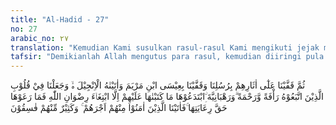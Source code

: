 ```yaml
---
title: "Al-Hadid - 27"
no: 27
arabic_no: ٢٧
translation: "Kemudian Kami susulkan rasul-rasul Kami mengikuti jejak mereka dan Kami susulkan (pula) Isa putra Maryam; Dan Kami berikan Injil kepadanya dan Kami jadikan rasa santun dan kasih sayang dalam hati orang-orang yang mengikutinya. Mereka mengada-adakan rahbaniyyah, padahal Kami tidak mewajibkannya kepada mereka (yang Kami wajibkan hanyalah) mencari keridaan Allah, tetapi tidak mereka pelihara dengan semestinya. Maka kepada orang-orang yang beriman di antara mereka Kami berikan pahalanya, dan banyak di antara mereka yang fasik."
tafsir: "Demikianlah Allah mengutus para rasul, kemudian diiringi pula oleh rasul-rasul yang sesudahnya, untuk menyampaikan agamaNya kepada manusia, sehingga tidak ada alasan bagi manusia di akhirat untuk mengatakan, mengapa mereka diazab padahal kepada mereka tidak diutus seorang rasul pun. Dalam ayat ini Allah mengkhususkan keterangan tentang Isa karena banyak pengikut-pengikutnya yang fasik, yaitu mengubahubah, menambah dan mengurangi ajaran-ajaran yang disampaikan Isa. Diterangkan bahwa Isa adalah putra Maryam, diberikan kepadanya Kitab Injil, berisi pokok ajaran yang agar dijadikan petunjuk oleh kaumnya dalam mencapai kebahagiaan hidup di dunia dan di akhirat dan sebagai penyempurnaan ajaran Allah yang terdapat dalam kitab Taurat yang telah diturunkan kepada Nabi Musa sebelumnya. Kemudian diterangkan sifat-sifat pengikut Nabi Isa: 1. Allah swt menjadikan dalam hati mereka rasa saling menyantuni sesama mereka, mereka berusaha menghindarkan kebinasaan yang datang kepada mereka dan saudara-saudara mereka serta berusaha memperbaiki kebinasaan yang terjadi pada mereka. 2. Antara sesama mereka terdapat hubungan kasih sayang dan menginginkan kebaikan pada diri mereka. Sekalipun mereka telah mempunyai sifat-sifat terpuji dan baik seperti yang diajarkan Nabi Isa, tetapi mereka melakukan kefasikan, yaitu mengada-adakan rahbaniyyah, dengan menetapkan ketentuan larangan kawin bagi pendeta-pendeta mereka, padahal perkawinan termasuk sunah Allah yang ditetapkan bagi makhluk-Nya. Mereka menetapkan rabbaniyah itu dengan maksud mendekatkan diri kepada Allah, tetapi Allah tidak pernah menetapkannya. Karena itu mereka adalah orang yang suka mengada-adakan sesuatu yang bertentangan dengan sunatullah, yaitu tidak mensyariatkan perkawinan bagi pendeta-pendeta mereka yang tujuannya untuk melanjutkan keturunan dan menjaga kelangsungan hidup manusia. Perbuatan fasik lain yang mereka lakukan, ialah mereka telah mengubah, menambah dan mengurangi agama yang dibawa Nabi Isa, yang terdapat dalam Injil, karena memperturutkan hawa nafsu mereka. Pada akhir ayat ini Allah menegaskan bahwa Dia akan memberikan pahala yang berlipat-ganda kepada orang-orang yang beriman, mengikuti syariat yang dibawa para rasul, tidak mengadaadakan yang bukan-bukan dan tidak pula menambah dan mengubah kitab-kitab-Nya. Sedang kepada orang-orang fasik itu akan ditimpakan azab yang sangat berat."
---
```


ثُمَّ قَفَّيْنَا عَلٰٓى اٰثَارِهِمْ بِرُسُلِنَا وَقَفَّيْنَا بِعِيْسَى ابْنِ مَرْيَمَ وَاٰتَيْنٰهُ الْاِنْجِيْلَ ەۙ وَجَعَلْنَا فِيْ قُلُوْبِ الَّذِيْنَ اتَّبَعُوْهُ رَأْفَةً وَّرَحْمَةً  ۗوَرَهْبَانِيَّةَ ِۨابْتَدَعُوْهَا مَا كَتَبْنٰهَا عَلَيْهِمْ اِلَّا ابْتِغَاۤءَ رِضْوَانِ اللّٰهِ فَمَا رَعَوْهَا حَقَّ رِعَايَتِهَا ۚفَاٰتَيْنَا الَّذِيْنَ اٰمَنُوْا مِنْهُمْ اَجْرَهُمْ ۚ وَكَثِيْرٌ مِّنْهُمْ فٰسِقُوْنَ

